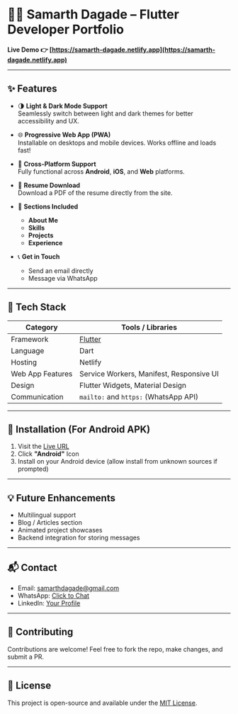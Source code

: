 # 🧑‍💻 Samarth Dagade – Flutter Developer Portfolio

**Live Demo 👉 [https://samarth-dagade.netlify.app](https://samarth-dagade.netlify.app)**

---

## ✨ Features

- 🌗 **Light & Dark Mode Support**  
  Seamlessly switch between light and dark themes for better accessibility and UX.

- 🌐 **Progressive Web App (PWA)**  
  Installable on desktops and mobile devices. Works offline and loads fast!

- 📱 **Cross-Platform Support**  
  Fully functional across **Android**, **iOS**, and **Web** platforms. 

- 📄 **Resume Download**  
  Download a PDF of the resume directly from the site.

- 🧠 **Sections Included**
  - **About Me**
  - **Skills**
  - **Projects**
  - **Experience**

- 📞 **Get in Touch**
  - Send an email directly
  - Message via WhatsApp

---

## 🚀 Tech Stack

| Category         | Tools / Libraries                        |
|------------------|-------------------------------------------|
| Framework        | [Flutter](https://flutter.dev)           |
| Language         | Dart                                      |
| Hosting          | Netlify                                   |
| Web App Features | Service Workers, Manifest, Responsive UI |
| Design           | Flutter Widgets, Material Design         |
| Communication    | `mailto:` and `https:` (WhatsApp API)    |

---

## 📲 Installation (For Android APK)

1. Visit the [Live URL](https://samarth-dagade.netlify.app)
2. Click **"Android"** Icon
3. Install on your Android device (allow install from unknown sources if prompted)

---

<!-- ## 📸 Screenshots

| Light Mode | Dark Mode |
|------------|-----------|
| ![light](https://via.placeholder.com/250x400?text=Light+Mode) | ![dark](https://via.placeholder.com/250x400?text=Dark+Mode) | -->


## 💡 Future Enhancements

- Multilingual support
- Blog / Articles section
- Animated project showcases
- Backend integration for storing messages

---

## 📬 Contact

- Email: [samarthdagade@gmail.com](mailto:samarthdagade@gmail.com)
- WhatsApp: [Click to Chat](https://wa.me/9325728101) <!-- Replace `your-number` -->
- LinkedIn: [Your Profile](www.linkedin.com/in/samarth-dagade)

---

## 🤝 Contributing

Contributions are welcome! Feel free to fork the repo, make changes, and submit a PR.

---

## 📄 License

This project is open-source and available under the [MIT License](LICENSE).

